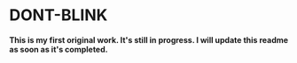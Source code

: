 # DONT-BLINK

#### This is my first original work. It's still in progress. I will update this readme as soon as it's completed.
